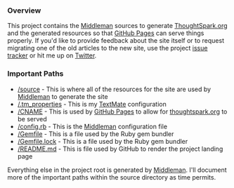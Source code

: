### Overview
This project contains the [Middleman](http://middlemanapp.com) sources to generate
[ThoughtSpark.org](http://www.thoughtspark.org) and the generated resources so that
[GitHub Pages](http://pages.github.com/) can serve things properly.  If you'd like to provide feedback about the site
itself or to request migrating one of the old articles to the new site, use the project
[issue tracker](https://github.com/whitlockjc/thoughtspark.org/issues) or hit me up on
[Twitter](https://twitter.com/whitlockjc).

### Important Paths
* [/source](https://github.com/whitlockjc/thoughtspark.org/tree/master/source) - This is where all of the resources for
the site are used by [Middleman](http://middlemanapp.com) to generate the site
* [/.tm_properties](https://github.com/whitlockjc/thoughtspark.org/blob/master/.tm_properties) - This is my
[TextMate](https://github.com/textmate/textmate) configuration
* [/CNAME](https://github.com/whitlockjc/thoughtspark.org/blob/master/CNAME) - This is used by 
[GitHub Pages](http://pages.github.com/) to allow for [thoughtspark.org](http://thoughtspark.org) to be served
* [/config.rb](https://github.com/whitlockjc/thoughtspark.org/blob/master/config.rg) - This is the
[Middleman](http://middlemanapp.com) configuration file
* [/Gemfile](https://github.com/whitlockjc/thoughtspark.org/blob/master/Gemfile) - This is a file used by the Ruby gem
bundler
* [/Gemfile.lock](https://github.com/whitlockjc/thoughtspark.org/blob/master/Gemfile.lock) - This is a file used by the
Ruby gem bundler
* [/README.md](https://github.com/whitlockjc/thoughtspark.org/blob/master/README.md) - This is file used by GitHub to
render the project landing page

Everything else in the project root is generated by [Middleman](http://middlemanapp.com).  I'll document more of the
important paths within the source directory as time permits.